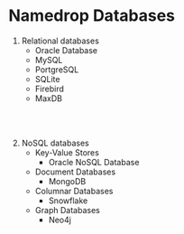 # Namedrop Databases
1. Relational databases
    -   Oracle Database
    -   MySQL
    -   PortgreSQL
    -   SQLite
    -   Firebird
    -   MaxDB
    
<br><br>

2. NoSQL databases
    -   Key-Value Stores
        -   Oracle NoSQL Database
    -   Document Databases
        -   MongoDB
    -   Columnar Databases
        -   Snowflake
    -   Graph Databases
        -   Neo4j

<br><br>

